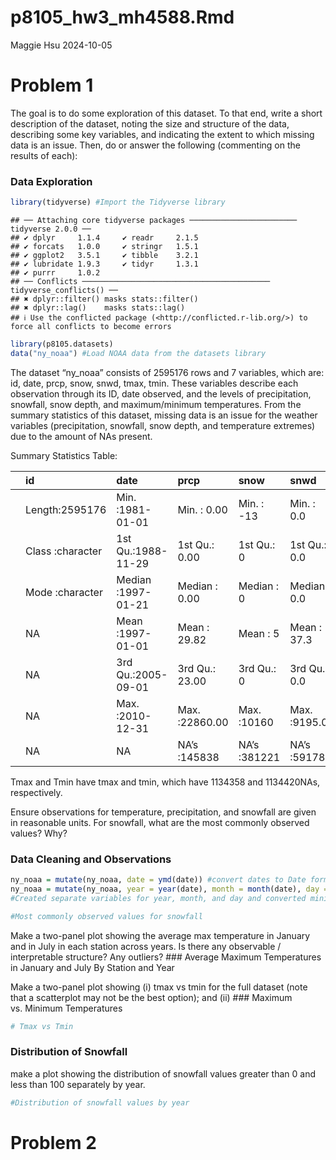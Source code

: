 p8105_hw3_mh4588.Rmd
================
Maggie Hsu
2024-10-05

# Problem 1

The goal is to do some exploration of this dataset. To that end, write a
short description of the dataset, noting the size and structure of the
data, describing some key variables, and indicating the extent to which
missing data is an issue. Then, do or answer the following (commenting
on the results of each):

### Data Exploration

``` r
library(tidyverse) #Import the Tidyverse library
```

    ## ── Attaching core tidyverse packages ──────────────────────── tidyverse 2.0.0 ──
    ## ✔ dplyr     1.1.4     ✔ readr     2.1.5
    ## ✔ forcats   1.0.0     ✔ stringr   1.5.1
    ## ✔ ggplot2   3.5.1     ✔ tibble    3.2.1
    ## ✔ lubridate 1.9.3     ✔ tidyr     1.3.1
    ## ✔ purrr     1.0.2     
    ## ── Conflicts ────────────────────────────────────────── tidyverse_conflicts() ──
    ## ✖ dplyr::filter() masks stats::filter()
    ## ✖ dplyr::lag()    masks stats::lag()
    ## ℹ Use the conflicted package (<http://conflicted.r-lib.org/>) to force all conflicts to become errors

``` r
library(p8105.datasets)
data("ny_noaa") #Load NOAA data from the datasets library
```

The dataset “ny_noaa” consists of 2595176 rows and 7 variables, which
are: id, date, prcp, snow, snwd, tmax, tmin. These variables describe
each observation through its ID, date observed, and the levels of
precipitation, snowfall, snow depth, and maximum/minimum temperatures.
From the summary statistics of this dataset, missing data is an issue
for the weather variables (precipitation, snowfall, snow depth, and
temperature extremes) due to the amount of NAs present.

Summary Statistics Table:

|     | id               | date               | prcp           | snow         | snwd         | tmax             | tmin             |
|:----|:-----------------|:-------------------|:---------------|:-------------|:-------------|:-----------------|:-----------------|
|     | Length:2595176   | Min. :1981-01-01   | Min. : 0.00    | Min. : -13   | Min. : 0.0   | Length:2595176   | Length:2595176   |
|     | Class :character | 1st Qu.:1988-11-29 | 1st Qu.: 0.00  | 1st Qu.: 0   | 1st Qu.: 0.0 | Class :character | Class :character |
|     | Mode :character  | Median :1997-01-21 | Median : 0.00  | Median : 0   | Median : 0.0 | Mode :character  | Mode :character  |
|     | NA               | Mean :1997-01-01   | Mean : 29.82   | Mean : 5     | Mean : 37.3  | NA               | NA               |
|     | NA               | 3rd Qu.:2005-09-01 | 3rd Qu.: 23.00 | 3rd Qu.: 0   | 3rd Qu.: 0.0 | NA               | NA               |
|     | NA               | Max. :2010-12-31   | Max. :22860.00 | Max. :10160  | Max. :9195.0 | NA               | NA               |
|     | NA               | NA                 | NA’s :145838   | NA’s :381221 | NA’s :591786 | NA               | NA               |

Tmax and Tmin have tmax and tmin, which have 1134358 and 1134420NAs,
respectively.

Ensure observations for temperature, precipitation, and snowfall are
given in reasonable units. For snowfall, what are the most commonly
observed values? Why?

### Data Cleaning and Observations

``` r
ny_noaa = mutate(ny_noaa, date = ymd(date)) #convert dates to Date format so it can be manipulated
ny_noaa = mutate(ny_noaa, year = year(date), month = month(date), day = day(date)) #I can't use the pipe operator because R won't add the columns - ask in office hours
#Created separate variables for year, month, and day and converted minimum/maximum temperature variables into 

#Most commonly observed values for snowfall 
```

Make a two-panel plot showing the average max temperature in January and
in July in each station across years. Is there any observable /
interpretable structure? Any outliers? \### Average Maximum Temperatures
in January and July By Station and Year

Make a two-panel plot showing (i) tmax vs tmin for the full dataset
(note that a scatterplot may not be the best option); and (ii) \###
Maximum vs. Minimum Temperatures

``` r
# Tmax vs Tmin
```

### Distribution of Snowfall

make a plot showing the distribution of snowfall values greater than 0
and less than 100 separately by year.

``` r
#Distribution of snowfall values by year
```

# Problem 2
